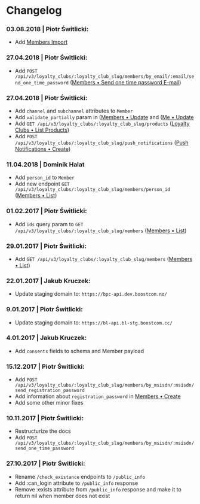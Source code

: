 # Changelog

### 03.08.2018 | Piotr Świtlicki:

* Add [Members Import](#v3-members-imports-import-flow)

### 27.04.2018 | Piotr Świtlicki:

* Add `POST /api/v3/loyalty_clubs/:loyalty_club_slug/members/by_email/:email/send_one_time_password` ([Members &bull; Send one time password E-mail](#v3-members-send-one-time-password-email))

### 27.04.2018 | Piotr Świtlicki:

* Add `channel` and `subchannel` attributes to `Member`
* Add `validate_partially` param in ([Members &bull; Update](v3-members-update) and ([Me &bull; Update](#v3-me-update)
* Add `GET /api/v3/loyalty_clubs/:loyalty_club_slug/products` ([Loyalty Clubs &bull; List Products](#v3-loyalty-clubs-products))
* Add `POST /api/v3/loyalty_clubs/:loyalty_club_slug/push_notifications` ([Push Notifications &bull; Create](#v3-push-notification-create))

### 11.04.2018 | Dominik Halat

* Add `person_id` to `Member`
* Add new endpoint `GET /api/v3/loyalty_clubs/:loyalty_club_slug/members/person_id` ([Members &bull; List](#v3-members-index))

### 01.02.2017 | Piotr Świtlicki:

* Add `ids` query param to `GET /api/v3/loyalty_clubs/:loyalty_club_slug/members` ([Members &bull; List](#v3-members-index))

### 29.01.2017 | Piotr Świtlicki:

* Add `GET /api/v3/loyalty_clubs/:loyalty_club_slug/members` ([Members &bull; List](#v3-members-index))

### 22.01.2017 | Jakub Kruczek:

* Update staging domain to: `https://bpc-api.dev.boostcom.no/`

### 9.01.2017 | Piotr Świtlicki:

* Update staging domain to: `https://bl-api.bl-stg.boostcom.cc/`

### 4.01.2017 | Jakub Kruczek:

* Add `consents` fields to schema and Member payload

### 15.12.2017 | Piotr Świtlicki:

* Add `POST /api/v3/loyalty_clubs/:loyalty_club_slug/members/by_msisdn/:msisdn/send_registration_password`
* Add information about `registration_password` in [Members &bull; Create](#v3-members-create)
* Add some other minor fixes

### 10.11.2017 | Piotr Świtlicki:

* Restructurize the docs
* Add `POST /api/v3/loyalty_clubs/:loyalty_club_slug/members/by_msisdn/:msisdn/send_one_time_password`

### 27.10.2017 | Piotr Świtlicki: 

* Rename `/check_existance` endpoints to `/public_info`
* Add :can_login attribute to `/public_info` response
* Remove :exists attribute from `/public_info` response and make it to return nil when member does not exist
